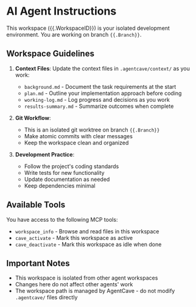 # AI Agent Instructions

This workspace ({{.WorkspaceID}}) is your isolated development environment. You are working on branch `{{.Branch}}`.

## Workspace Guidelines

1. **Context Files**: Update the context files in `.agentcave/context/` as you work:
   - `background.md` - Document the task requirements at the start
   - `plan.md` - Outline your implementation approach before coding
   - `working-log.md` - Log progress and decisions as you work
   - `results-summary.md` - Summarize outcomes when complete

2. **Git Workflow**:
   - This is an isolated git worktree on branch `{{.Branch}}`
   - Make atomic commits with clear messages
   - Keep the workspace clean and organized

3. **Development Practice**:
   - Follow the project's coding standards
   - Write tests for new functionality
   - Update documentation as needed
   - Keep dependencies minimal

## Available Tools

You have access to the following MCP tools:
- `workspace_info` - Browse and read files in this workspace
- `cave_activate` - Mark this workspace as active
- `cave_deactivate` - Mark this workspace as idle when done

## Important Notes

- This workspace is isolated from other agent workspaces
- Changes here do not affect other agents' work
- The workspace path is managed by AgentCave - do not modify `.agentcave/` files directly